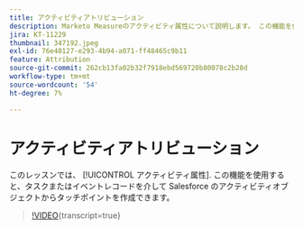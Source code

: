 ```yaml
---
title: アクティビティアトリビューション
description: Marketo Measureのアクティビティ属性について説明します。 この機能を使用すると、タスクまたはイベントレコードを介して Salesforce のアクティビティオブジェクトからタッチポイントを作成できます。
jira: KT-11229
thumbnail: 347192.jpeg
exl-id: 76e40127-e293-4b94-a071-ff48465c9b11
feature: Attribution
source-git-commit: 262cb13fa02b32f7918ebd569720b80078c2b28d
workflow-type: tm+mt
source-wordcount: '54'
ht-degree: 7%

---
```


# アクティビティアトリビューション

このレッスンでは、 [!UICONTROL アクティビティ属性]. この機能を使用すると、タスクまたはイベントレコードを介して Salesforce のアクティビティオブジェクトからタッチポイントを作成できます。

>[!VIDEO](https://video.tv.adobe.com/v/347192/?learn=on){transcript=true}
